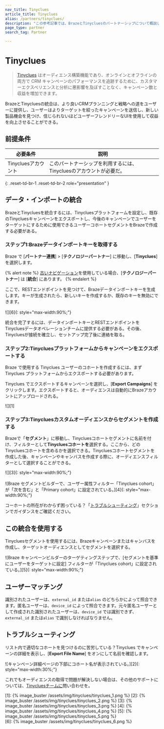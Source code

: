 ```yaml
---
nav_title: Tinyclues
article_title: Tinyclues
alias: /partners/tinyclues/
description: "この参考記事では、BrazeとTinycluesのパートナーシップについて概説している。Tinycluesは、オーディエンス構築機能を提供し、よりターゲティングされたキャンペーンへの送信、新しい製品機会の発見、驚くほどユーザーフレンドリーなUIを使用した収益の向上を支援する。"
page_type: partner
search_tag: Partner

---
```


# Tinyclues

> [Tinyclues](https://www.tinyclues.com/) はオーディエンス構築機能であり、オンラインとオフラインの両方で CRM キャンペーンのパフォーマンスを追跡するために、カスタマーエクスペリエンスと分析に悪影響を及ぼすことなく、キャンペーン数と収益を増加できます。

BrazeとTinycluesの統合は、より良いCRMプランニングと戦略への道をユーザーに提供し、ユーザーはよりターゲットを絞ったキャンペーンを送信し、新しい製品機会を見つけ、信じられないほどユーザーフレンドリーなUIを使用して収益を向上させることができる。

## 前提条件

| 必要条件 | 説明 |
|---|---|
| Tinycluesアカウント | このパートナーシップを利用するには、Tinycluesのアカウントが必要だ。 |
{: .reset-td-br-1 .reset-td-br-2 role="presentation" }

## データ・インポートの統合

BrazeとTinycluesを統合するには、Tinycluesプラットフォームを設定し、既存のTinycluesキャンペーンをエクスポートし、今後のキャンペーンでユーザーをターゲットにするために使用できるユーザーコホートセグメントをBrazeで作成する必要がある。

### ステップ1:Brazeデータインポートキーを取得する

Braze で [**パートナー連携**] > [**テクノロジーパートナー**] に移動し、[**Tinyclues**] を選択します。 

{% alert note %}
[古いナビゲーション]({{site.baseurl}}/navigation)を使用している場合、[**テクノロジーパートナー**] は [**統合**] にあります。
{% endalert %}

ここで、RESTエンドポイントを見つけて、Brazeデータインポートキーを生成します。キーが生成されたら、新しいキーを作成するか、既存のキーを無効にできます。<br><br>![][6]{: style="max-width:90%;"} 

統合を完了するには、データインポートキーとRESTエンドポイントをTinycluesデータオペレーションチームに提供する必要がある。その後、Tinycluesが接続を確立し、セットアップ完了後に連絡を取る。

### ステップ2:Tinycluesプラットフォームからキャンペーンをエクスポートする

Braze で使用する Tinyclues ユーザーのコホートを作成するには、まず Tinyclues プラットフォームからエクスポートする必要があります。

Tinyclues でエクスポートするキャンペーンを選択し、[**Export Campaigns**] をクリックします。エクスポートすると、オーディエンスは自動的にBrazeアカウントにアップロードされる。

![][1]

### ステップ3:Tinycluesカスタムオーディエンスからセグメントを作成する

Brazeで「**セグメント**」に移動し、Tinycluesコホートセグメントに名前を付け、フィルターとして**Tinycluesコホートを**選択する。ここから、どのTinycluesコホートを含めるかを選択できる。Tinycluesコホートセグメントを作成した後、キャンペーンやキャンバスを作成する際に、オーディエンスフィルターとして選択することができる。

![][3]{: style="max-width:90%;"}<br><br>
![Braze セグメントビルダーで、ユーザー属性フィルター「Tinyclues cohort」が「次を含む」と「Primary cohort」に設定されている。][4]{: style="max-width:90%;"}

コーホートの所在がわからず困っている？「[トラブルシューティング](#troubleshooting)」セクションでガイダンスをご確認ください。 

## この統合を使用する

Tinycluesセグメントを使用するには、Brazeキャンペーンまたはキャンバスを作成し、ターゲットオーディエンスとしてセグメントを選択する。 

![Braze キャンペーンビルダーのターゲティングステップで、[セグメントを基準にユーザーをターゲットに設定] フィルターが「Tinyclues cohort」に設定されている。][5]{: style="max-width:90%;"}

## ユーザーマッチング

識別されたユーザーは、`external_id` または`alias` のどちらかによって照合できます。匿名ユーザーは、`device_id` によって照合できます。元々匿名ユーザーとして作成された識別されたユーザーは、`device_id` では識別できず、`external_id` または`alias` で識別しなければなりません。

## トラブルシューティング

リスト内で適切なコホートを見つけるのに苦労している？Tinyclues でキャンペーンの詳細を表示し、[**Export File Name**] をオンにして名前を確認します。

![キャンペーン詳細ページの下部にコホート名が表示されている。][2]{: style="max-width:30%;"}

これでもオーディエンスの取得で問題が解決しない場合は、その他のサポートについては、[Tinycluesチームに](mailto:support@tinyclues.com)問い合わせを。

[1]: {% image_buster /assets/img/tinyclues/tinyclues_1.png %}
[2]: {% image_buster /assets/img/tinyclues/tinyclues_2.png %}
[3]: {% image_buster /assets/img/tinyclues/tinyclues_3.png %}
[4]: {% image_buster /assets/img/tinyclues/tinyclues_4.png %}
[5]: {% image_buster /assets/img/tinyclues/tinyclues_5.png %}  
[6]: {% image_buster /assets/img/tinyclues/tinyclues_6.png %}  